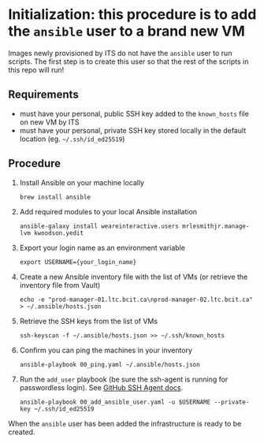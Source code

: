 # Initialization: this procedure is to add the `ansible` user to a brand new VM

Images newly provisioned by ITS do not have the `ansible` user to run scripts. The first step is to create this user so that the rest of the scripts in this repo will run!

## Requirements

* must have your personal, public SSH key added to the `known_hosts` file on new VM by ITS
* must have your personal, private SSH key stored locally in the default location (eg. `~/.ssh/id_ed25519`)

## Procedure

1. Install Ansible on your machine locally

    `brew install ansible`

2. Add required modules to your local Ansible installation

    `ansible-galaxy install weareinteractive.users mrlesmithjr.manage-lvm kwoodson.yedit`

3. Export your login name as an environment variable

    `export USERNAME={your_login_name}`

4. Create a new Ansible inventory file with the list of VMs (or retrieve the inventory file from Vault)

    `echo -e "prod-manager-01.ltc.bcit.ca\nprod-manager-02.ltc.bcit.ca" > ~/.ansible/hosts.json`

5. Retrieve the SSH keys from the list of VMs

    `ssh-keyscan -f ~/.ansible/hosts.json >> ~/.ssh/known_hosts`

6. Confirm you can ping the machines in your inventory

    `ansible-playbook 00_ping.yaml ~/.ansible/hosts.json`

7. Run the `add_user` playbook (be sure the ssh-agent is running for passwordless login). See [GitHub SSH Agent docs](https://docs.github.com/en/authentication/connecting-to-github-with-ssh/generating-a-new-ssh-key-and-adding-it-to-the-ssh-agent#adding-your-ssh-key-to-the-ssh-agent).

    `ansible-playbook 00_add_ansible_user.yaml -u $USERNAME --private-key ~/.ssh/id_ed25519`

When the `ansible` user has been added the infrastructure is ready to be created.
